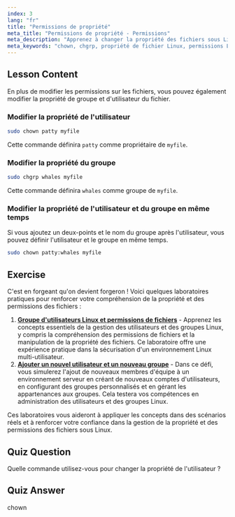 ```yaml
---
index: 3
lang: "fr"
title: "Permissions de propriété"
meta_title: "Permissions de propriété - Permissions"
meta_description: "Apprenez à changer la propriété des fichiers sous Linux en utilisant les commandes chown et chgrp. Comprenez les permissions d'utilisateur et de groupe avec ce tutoriel Linux pour débutants."
meta_keywords: "chown, chgrp, propriété de fichier Linux, permissions Linux, commandes Linux, Linux débutant, tutoriel Linux, guide Linux"
---
```


## Lesson Content

En plus de modifier les permissions sur les fichiers, vous pouvez également modifier la propriété de groupe et d'utilisateur du fichier.

### Modifier la propriété de l'utilisateur

```bash
sudo chown patty myfile
```

Cette commande définira `patty` comme propriétaire de `myfile`.

### Modifier la propriété du groupe

```bash
sudo chgrp whales myfile
```

Cette commande définira `whales` comme groupe de `myfile`.

### Modifier la propriété de l'utilisateur et du groupe en même temps

Si vous ajoutez un deux-points et le nom du groupe après l'utilisateur, vous pouvez définir l'utilisateur et le groupe en même temps.

```bash
sudo chown patty:whales myfile
```

## Exercise

C'est en forgeant qu'on devient forgeron ! Voici quelques laboratoires pratiques pour renforcer votre compréhension de la propriété et des permissions des fichiers :

1. **[Groupe d'utilisateurs Linux et permissions de fichiers](https://labex.io/fr/labs/linux-linux-user-group-and-file-permissions-18002)** - Apprenez les concepts essentiels de la gestion des utilisateurs et des groupes Linux, y compris la compréhension des permissions de fichiers et la manipulation de la propriété des fichiers. Ce laboratoire offre une expérience pratique dans la sécurisation d'un environnement Linux multi-utilisateur.
2. **[Ajouter un nouvel utilisateur et un nouveau groupe](https://labex.io/fr/labs/linux-add-new-user-and-group-17987)** - Dans ce défi, vous simulerez l'ajout de nouveaux membres d'équipe à un environnement serveur en créant de nouveaux comptes d'utilisateurs, en configurant des groupes personnalisés et en gérant les appartenances aux groupes. Cela testera vos compétences en administration des utilisateurs et des groupes Linux.

Ces laboratoires vous aideront à appliquer les concepts dans des scénarios réels et à renforcer votre confiance dans la gestion de la propriété et des permissions des fichiers sous Linux.

## Quiz Question

Quelle commande utilisez-vous pour changer la propriété de l'utilisateur ?

## Quiz Answer

chown
